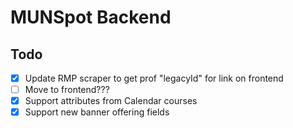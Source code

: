 # MUNSpot Backend

## Todo

- [x] Update RMP scraper to get prof "legacyId" for link on frontend
- [ ] Move to frontend???
- [x] Support attributes from Calendar courses
- [x] Support new banner offering fields
